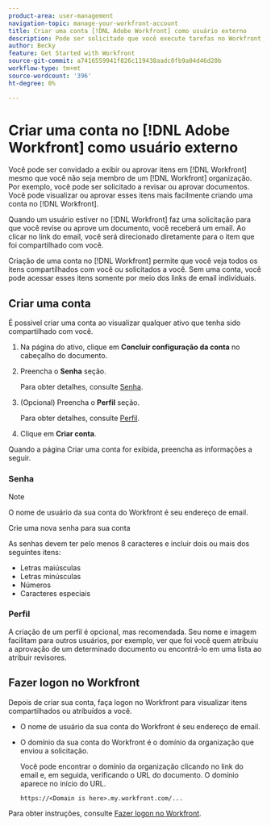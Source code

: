 ```yaml
---
product-area: user-management
navigation-topic: manage-your-workfront-account
title: Criar uma conta [!DNL Adobe Workfront] como usuário externo
description: Pode ser solicitado que você execute tarefas no Workfront, mesmo que não seja membro de uma organização na Workfront. Você pode fazer esse trabalho mais facilmente criando uma conta no Workfront.
author: Becky
feature: Get Started with Workfront
source-git-commit: a7416559941f826c119438aadc0fb9a04d46d20b
workflow-type: tm+mt
source-wordcount: '396'
ht-degree: 0%

---
```


# Criar uma conta no [!DNL Adobe Workfront] como usuário externo

Você pode ser convidado a exibir ou aprovar itens em [!DNL Workfront] mesmo que você não seja membro de um [!DNL Workfront] organização. Por exemplo, você pode ser solicitado a revisar ou aprovar documentos. Você pode visualizar ou aprovar esses itens mais facilmente criando uma conta no [!DNL Workfront].

Quando um usuário estiver no [!DNL Workfront] faz uma solicitação para que você revise ou aprove um documento, <!--or shares a Workfront object such as a report or Board with you, -->você receberá um email. Ao clicar no link do email, você será direcionado diretamente para o item que foi compartilhado com você.

Criação de uma conta no [!DNL Workfront] permite que você veja todos os itens compartilhados com você ou solicitados a você. Sem uma conta, você pode acessar esses itens somente por meio dos links de email individuais.

## Criar uma conta

É possível criar uma conta ao visualizar qualquer ativo que tenha sido compartilhado com você.

1. Na página do ativo, clique em **Concluir configuração da conta** no cabeçalho do documento.

1. Preencha o **Senha** seção.

   Para obter detalhes, consulte [Senha](#password).

1. (Opcional) Preencha o **Perfil** seção.

   Para obter detalhes, consulte [Perfil](#profile).

1. Clique em **Criar conta**.


Quando a página Criar uma conta for exibida, preencha as informações a seguir.

### Senha

>[!NOTE]
>
>O nome de usuário da sua conta do Workfront é seu endereço de email.

Crie uma nova senha para sua conta

As senhas devem ter pelo menos 8 caracteres e incluir dois ou mais dos seguintes itens:

* Letras maiúsculas
* Letras minúsculas
* Números
* Caracteres especiais

### Perfil

A criação de um perfil é opcional, mas recomendada. Seu nome e imagem facilitam para outros usuários, por exemplo, ver que foi você quem atribuiu a aprovação de um determinado documento ou encontrá-lo em uma lista ao atribuir revisores.

## Fazer logon no Workfront

Depois de criar sua conta, faça logon no Workfront para visualizar itens compartilhados ou atribuídos a você.

* O nome de usuário da sua conta do Workfront é seu endereço de email.
* O domínio da sua conta do Workfront é o domínio da organização que enviou a solicitação.

  Você pode encontrar o domínio da organização clicando no link do email e, em seguida, verificando o URL do documento. O domínio aparece no início do URL.

  `https://<Domain is here>.my.workfront.com/...`

Para obter instruções, consulte [Fazer logon no Workfront](/help/quicksilver/workfront-basics/manage-your-account-and-profile/managing-your-workfront-account/log-in-to-workfront.md).
